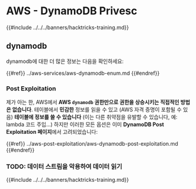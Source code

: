 # AWS - DynamoDB Privesc

{{#include ../../../banners/hacktricks-training.md}}

## dynamodb

dynamodb에 대한 더 많은 정보는 다음을 확인하세요:

{{#ref}}
../aws-services/aws-dynamodb-enum.md
{{#endref}}

### Post Exploitation

제가 아는 한, AWS에서 **AWS `dynamodb` 권한만으로 권한을 상승시키는 직접적인 방법은 없습니다**. 테이블에서 **민감한** 정보를 읽을 수 있고 (AWS 자격 증명이 포함될 수 있음) **테이블에 정보를 쓸 수 있습니다** (이는 다른 취약점을 유발할 수 있습니다, 예: lambda 코드 주입...) 하지만 이러한 모든 옵션은 이미 **DynamoDB Post Exploitation 페이지**에서 고려되었습니다:

{{#ref}}
../aws-post-exploitation/aws-dynamodb-post-exploitation.md
{{#endref}}

### TODO: 데이터 스트림을 악용하여 데이터 읽기

{{#include ../../../banners/hacktricks-training.md}}

